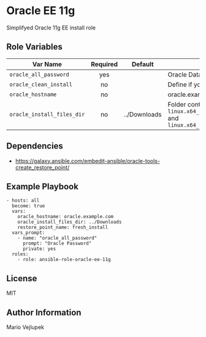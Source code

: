 Oracle EE 11g
=============

Simplifyed Oracle 11g EE install role

Role Variables
--------------

| Var Name                   | Required | Default      | Description |
| -------------------------- | :------: | ------------ | ----------- |
| `oracle_all_password`      | yes      | | Oracle Database password |
| `oracle_clean_install`     | no       |              | Define if you want to clean install |
| `oracle_hostname`          | no       |              | oracle.example.com |
| `oracle_install_files_dir` | no       | ../Downloads | Folder containg install files  `linux.x64_11gR2_database_1of2.zip` and `linux.x64_11gR2_database_2of2.zip` |

Dependencies
------------

- https://galaxy.ansible.com/embedit-ansible/oracle-tools-create_restore_point/

Example Playbook
----------------

    - hosts: all
      become: true
      vars:
        oracle_hostname: oracle.example.com
        oracle_install_files_dir: ../Downloads
        restore_point_name: fresh_install
      vars_prompt:
        - name: "oracle_all_password"
          prompt: "Oracle Password"
          private: yes
      roles:
        - role: ansible-role-oracle-ee-11g

License
-------

MIT

Author Information
------------------

Mario Vejlupek
